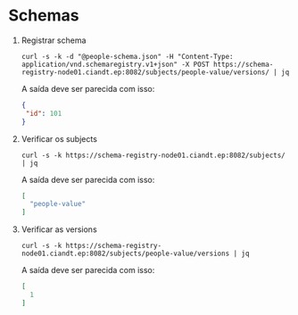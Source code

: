 # Schemas

1. Registrar schema

   ```shell
   curl -s -k -d "@people-schema.json" -H "Content-Type: application/vnd.schemaregistry.v1+json" -X POST https://schema-registry-node01.ciandt.ep:8082/subjects/people-value/versions/ | jq
   ```

   A saída deve ser parecida com isso:

   ```json
   {
    "id": 101
   }
   ```

2. Verificar os subjects

   ```shell
   curl -s -k https://schema-registry-node01.ciandt.ep:8082/subjects/ | jq
   ```

   A saída deve ser parecida com isso:

   ```json
   [
     "people-value"
   ]
   ```

3. Verificar as versions

   ```shell
   curl -s -k https://schema-registry-node01.ciandt.ep:8082/subjects/people-value/versions | jq
   ```

   A saída deve ser parecida com isso:

   ```json
   [
     1
   ]
   ```
